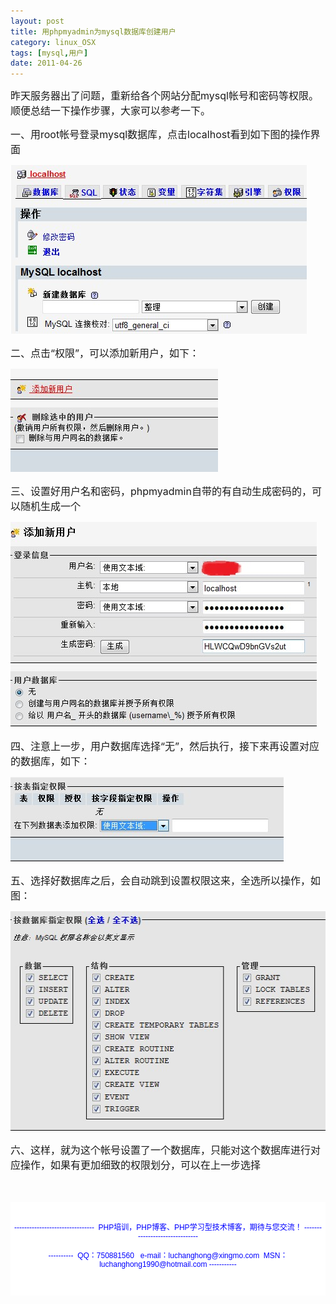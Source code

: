 ```yaml
---
layout: post
title: 用phpmyadmin为mysql数据库创建用户
category: linux_OSX
tags: [mysql,用户]
date: 2011-04-26
---
```

<p><span style="font-size: medium;">昨天服务器出了问题，重新给各个网站分配mysql帐号和密码等权限。顺便总结一下操作步骤，大家可以参考一下。<br />
</span></p>
<p><span style="font-size: medium;">一、用root帐号登录mysql数据库，点击localhost看到如下图的操作界面<br />
</span></p>
<p><span style="font-size: medium;"><img width="474" height="270" src="/upload/attachement/20110426/1303780357_224.jpg" style="cursor: pointer;" alt="" /><br />
</span></p>
<p><span style="font-size: medium;">二、点击&ldquo;权限&rdquo;，可以添加新用户，如下：<br />
</span></p>
<p><span style="font-size: medium;"><img width="332" height="165" src="/upload/attachement/20110426/1303784042_747.jpg" style="cursor: pointer;" alt="" /><br />
</span></p>
<p><span style="font-size: medium;">三、设置好用户名和密码，phpmyadmin自带的有自动生成密码的，可以随机生成一个<br />
</span></p>
<p><span style="font-size: medium;"><img src="/upload/attachement/20110426/1303784138_765.jpg" style="cursor: pointer;" alt="" /><br />
</span></p>
<p><span style="font-size: medium;">四、注意上一步，用户数据库选择&ldquo;无&rdquo;，然后执行，接下来再设置对应的数据库，如下：<br />
</span></p>
<p><span style="font-size: medium;"><img width="437" height="135" src="/upload/attachement/20110426/1303784199_903.jpg" style="cursor: pointer;" alt="" /><br />
</span></p>
<p><span style="font-size: medium;">五、选择好数据库之后，会自动跳到设置权限这来，全选所以操作，如图：<br />
</span></p>
<p><span style="font-size: medium;"><img width="508" height="351" src="/upload/attachement/20110426/1303784257_472.jpg" style="cursor: pointer;" alt="" /><br />
</span></p>
<p><span style="font-size: medium;">六、这样，就为这个帐号设置了一个数据库，只能对这个数据库进行对应操作，如果有更加细致的权限划分，可以在上一步选择<br />
</span></p>
<p><span style="font-size: medium;"><br />
</span></p>
<div style="background-color: rgb(255, 255, 255); padding-top: 5px; padding-right: 5px; padding-bottom: 5px; padding-left: 5px; margin-top: 0px; margin-right: 0px; margin-bottom: 0px; margin-left: 0px; font-family: Arial, Verdana, sans-serif; font-size: 12px; ">
<p style="text-align: center;"><span style="color: rgb(0, 0, 255);"><br />
</span><span style="color: rgb(0, 0, 255);">--------------------------------&nbsp; PHP培训，PHP博客、PHP学习型技术博客，期待与您交流！ -------------------------------<br />
<br />
----------&nbsp; QQ：750881560&nbsp;&nbsp; e-mail：luchanghong@xingmo.com&nbsp; MSN：luchanghong1990@hotmail.com -----------</span></p>
<p style="text-align: center;">&nbsp;</p>
</div>
<p>&nbsp;</p>
